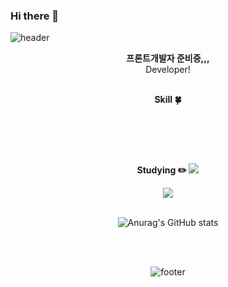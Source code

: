 ### Hi there 👋

<!--
**koohyunwoo1/koohyunwoo1** is a ✨ _special_ ✨ repository because its `README.md` (this file) appears on your GitHub profile.

Here are some ideas to get you started:

- 🔭 I’m currently working on ...
- 🌱 I’m currently learning ...
- 👯 I’m looking to collaborate on ...
- 🤔 I’m looking for help with ...
- 💬 Ask me about ...
- 📫 How to reach me: ...
- 😄 Pronouns: ...
- ⚡ Fun fact: ...
-->


<!-- 헤더 -->
![header](https://capsule-render.vercel.app/api?type=waving&&color=gradient&height=100&section=header&fontSize=90)


<div align=center>
<!--소개-->
 
<strong> 프론트개발자 준비중,,, </strong> 
<br/>
Developer!
<br/><br/>
 
 
 <!--기술스택-->
  <strong> Skill :four_leaf_clover: </strong>
  
  <!--프론트--> 

 
   
  <!--백--> 
  <br/>
  <!--번들러 -->

  
<br/><br/>
  
 <!--공부중 -->
  <strong> Studying :pencil2: </strong> 
  <img src="https://img.shields.io/badge/Python-3766AB?style=flat-square&logo=Python&logoColor=white"/> 
  <!--백-->
   <img src="https://img.shields.io/badge/Python-3766AB?style=flat-square&logo=Python&logoColor=white"/> 
  <br/>
 <!--언어 및 툴 --> <br/>



   ![Anurag's GitHub stats](https://github-readme-stats.vercel.app/api?username=koohyunwoo1&show_icons=true&theme=transparent)

   <br/>
   <br/>

   ![footer](https://capsule-render.vercel.app/api?type=waving&&color=gradient&height=100&section=footer&fontSize=90)
